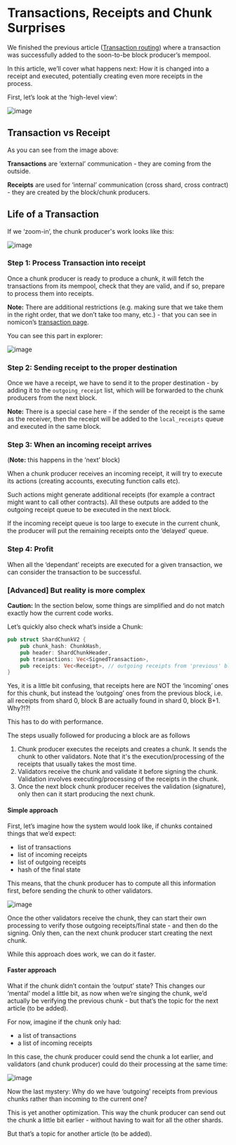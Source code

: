 # Transactions, Receipts and Chunk Surprises

We finished the previous article ([Transaction routing](./tx_routing.md))
where a transaction was successfully added to the soon-to-be block
producer’s mempool.

In this article, we’ll cover what happens next:
How it is changed into a receipt and executed, potentially creating even
more receipts in the process.

First, let’s look at the ‘high-level view’:

![image](https://user-images.githubusercontent.com/1711539/198282472-3883dcc1-77ca-452c-b21e-0a7af1435ede.png)

## Transaction vs Receipt

As you can see from the image above:

**Transactions** are ‘external’ communication - they are coming from the
outside.

**Receipts** are used for ‘internal’ communication (cross shard, cross
contract) - they are created by the block/chunk producers.

## Life of a Transaction

If we ‘zoom-in‘, the chunk producer's work looks like this:

![image](https://user-images.githubusercontent.com/1711539/198282518-cdeb375e-8f1c-4634-842c-6490020ad9c0.png)

### Step 1: Process Transaction into receipt

Once a chunk producer is ready to produce a chunk, it will fetch the
transactions from its mempool, check that they are valid, and if so, prepare to
process them into receipts.

**Note:** There are additional restrictions (e.g. making sure that we take them in
the right order, that we don’t take too many, etc.) - that you can see in
nomicon’s [transaction page](https://nomicon.io/ChainSpec/Transactions).

You can see this part in explorer:

![image](https://user-images.githubusercontent.com/1711539/198282561-c97235a1-93a1-4dc8-b6bc-ee9983376b2c.png)

### Step 2: Sending receipt to the proper destination

Once we have a receipt, we have to send it to the proper destination - by adding
it to the `outgoing_receipt` list, which will be forwarded to the chunk
producers from the next block.

**Note:** There is a special case here - if the sender of the receipt is the
same as the receiver, then the receipt will be added to the `local_receipts`
queue and executed in the same block.

### Step 3: When an incoming receipt arrives

(**Note:** this happens in the ‘next’ block)

When a chunk producer receives an incoming receipt, it will try to execute its
actions (creating accounts, executing function calls etc).

Such actions might generate additional receipts (for example a contract might
want to call other contracts). All these outputs are added to the outgoing
receipt queue to be executed in the next block.

If the incoming receipt queue is too large to execute in the current chunk,
the producer will put the remaining receipts onto the ‘delayed’ queue.

### Step 4: Profit

When all the ‘dependant’ receipts are executed for a given transaction, we can
consider the transaction to be successful.

### [Advanced] But reality is more complex

**Caution:** In the section below, some things are simplified and do not match exactly
how the current code works.

Let’s quickly also check what’s inside a Chunk:

```rust
pub struct ShardChunkV2 {
    pub chunk_hash: ChunkHash,
    pub header: ShardChunkHeader,
    pub transactions: Vec<SignedTransaction>,
    pub receipts: Vec<Receipt>, // outgoing receipts from 'previous' block
}
```

Yes, it is a little bit confusing, that receipts here are NOT the ‘incoming’
ones for this chunk, but instead the ‘outgoing’ ones from the previous block, i.e. all receipts from shard 0, block B are actually found in shard 0, block B+1.  Why?!?!

This has to do with performance.

The steps usually followed for producing a block are as follows

1. Chunk producer executes the receipts and creates a chunk. It sends the chunk to other validators. Note that it's the execution/processing of the receipts that usually takes the most time.
2. Validators receive the chunk and validate it before signing the chunk. Validation involves executing/processing of the receipts in the chunk.
3. Once the next block chunk producer receives the validation (signature), only then can it start producing the next chunk.

#### Simple approach

First, let’s imagine how the system would look like, if chunks contained things
that we’d expect:

* list of transactions
* list of incoming receipts
* list of outgoing receipts
* hash of the final state

This means, that the chunk producer has to compute all this information first,
before sending the chunk to other validators.

![image](https://user-images.githubusercontent.com/1711539/198282601-383977f1-08dd-45fe-aa19-70556d585034.png)

Once the other validators receive the chunk, they can start their own processing to
verify those outgoing receipts/final state - and then do the signing. Only then,
can the next chunk producer start creating the next chunk.

While this approach does work, we can do it faster.

#### Faster approach

What if the chunk didn’t contain the ‘output’ state? This changes our ‘mental’ model
a little bit, as now when we’re singing the chunk, we’d actually be
verifying the previous chunk - but that’s the topic for the next article (to be added).
<!-- TODO: add future link to article about signatures and verification -->

For now, imagine if the chunk only had:

* a list of transactions
* a list of incoming receipts

In this case, the chunk producer could send the chunk a lot earlier, and
validators (and chunk producer) could do their processing at the same time:

![image](https://user-images.githubusercontent.com/1711539/198282641-1e728088-6f2b-4cb9-90c9-5eb09304e72a.png)

Now the last mystery:
Why do we have ‘outgoing’ receipts from previous chunks rather than incoming
to the current one?

This is yet another optimization. This way the chunk producer can send out the
chunk a little bit earlier - without having to wait for all the other shards.

But that’s a topic for another article (to be added).
<!-- TODO: add future link to article about chunk fragments etc. -->
